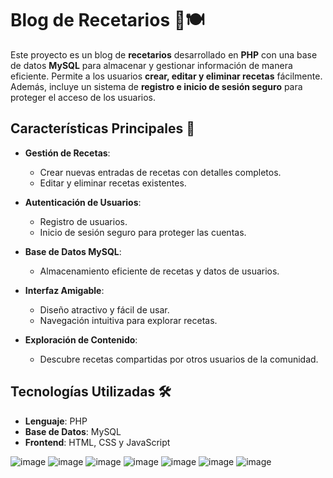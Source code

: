 # Blog de Recetarios 📖🍽️

Este proyecto es un blog de **recetarios** desarrollado en **PHP** con una base de datos **MySQL** para almacenar y gestionar información de manera eficiente. Permite a los usuarios **crear, editar y eliminar recetas** fácilmente. Además, incluye un sistema de **registro e inicio de sesión seguro** para proteger el acceso de los usuarios.

## Características Principales 🚀

- **Gestión de Recetas**:
  - Crear nuevas entradas de recetas con detalles completos.
  - Editar y eliminar recetas existentes.
  
- **Autenticación de Usuarios**:
  - Registro de usuarios.
  - Inicio de sesión seguro para proteger las cuentas.

- **Base de Datos MySQL**:
  - Almacenamiento eficiente de recetas y datos de usuarios.

- **Interfaz Amigable**:
  - Diseño atractivo y fácil de usar.
  - Navegación intuitiva para explorar recetas.

- **Exploración de Contenido**:
  - Descubre recetas compartidas por otros usuarios de la comunidad.

## Tecnologías Utilizadas 🛠️

- **Lenguaje**: PHP
- **Base de Datos**: MySQL
- **Frontend**: HTML, CSS y JavaScript


![image](https://github.com/AndrewsMorales/Blog_Resetarios/assets/120028117/b2ad286f-6534-4645-8f76-badee55afbb7)
![image](https://github.com/AndrewsMorales/Blog_Resetarios/assets/120028117/b2f9c859-d853-4de7-b288-de07b4addfa1)
![image](https://github.com/AndrewsMorales/Blog_Resetarios/assets/120028117/2da0d547-381e-4185-9e3c-e8be9d74ad28)
![image](https://github.com/AndrewsMorales/Blog_Resetarios/assets/120028117/47e16ac2-26b9-44da-a4aa-521b7388f707)
![image](https://github.com/AndrewsMorales/Blog_Resetarios/assets/120028117/b75fe849-9544-46fc-b324-d0e449e1161e)
![image](https://github.com/AndrewsMorales/Blog_Resetarios/assets/120028117/7b74685d-4ceb-4da3-b451-b1a2241bb8b1)
![image](https://github.com/AndrewsMorales/Blog_Resetarios/assets/120028117/def8381b-5d63-495a-a661-f01df8f189c5)
